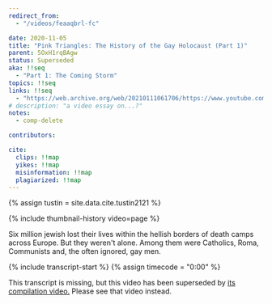 ```yaml
---
redirect_from:
  - "/videos/feaaqbrl-fc"

date: 2020-11-05
title: "Pink Triangles: The History of the Gay Holocaust (Part 1)"
parent: 5OxH1rqBAgw
status: Superseded
aka: !!seq
  - "Part 1: The Coming Storm"
topics: !!seq
links: !!seq
  - "https://web.archive.org/web/20210111061706/https://www.youtube.com/watch?v=FeAAqBRL-fc"
# description: "a video essay on...?"
notes:
  - comp-delete

contributors:

cite:
  clips: !!map
  yikes: !!map
  misinformation: !!map
  plagiarized: !!map
---
```

{% assign tustin = site.data.cite.tustin2121 %}

<compare>
{% include thumbnail-history video=page %}
<credits class="desc">

Six million jewish lost their lives within the hellish borders of death camps across Europe. But they weren't alone. Among them were Catholics, Roma, Communists and, the often ignored, gay men. 

</credits>
</compare>

{% include transcript-start %}
{% assign timecode = "0:00" %}

<div class="notice-banner">This transcript is missing, but this video has been superseded by <a href="{{ page.parent }}">its compilation video.<i class="fa-solid fa-arrow-turn-up"></i></a> Please see that video instead.</div>
